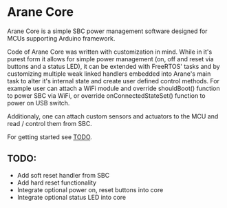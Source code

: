 # Arane Core 

Arane Core is a simple SBC power management software designed for MCUs supporting Arduino framework.

Code of Arane Core was written with customization in mind. While in it's purest form it allows for simple power management (on, off and reset via buttons and a status LED), it can be extended with FreeRTOS' tasks and by customizing multiple weak linked handlers embedded into Arane's main task to alter it's internal state and create user defined control methods. For example user can attach a WiFi module and override shouldBoot() function to power SBC via WiFi, or override onConnectedStateSet() function to power on USB switch.

Additionaly, one can attach custom sensors and actuators to the MCU and read / control them from SBC.

For getting started see [TODO](TODO).

## TODO:
* Add soft reset handler from SBC
* Add hard reset functionality
* Integrate optional power on, reset buttons into core
* Integrate optional status LED into core
